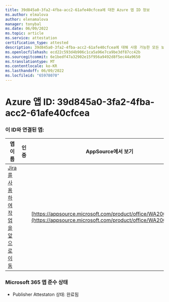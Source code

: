 ```yaml
---
title: 39d845a0-3fa2-4fba-acc2-61afe40cfcea에 대한 Azure 앱 ID 정보
ms.author: elmalova
author: elenamalova
manager: tonybal
ms.date: 06/09/2022
ms.topic: article
ms.service: attestation
certification_type: attested
description: 39d845a0-3fa2-4fba-acc2-61afe40cfcea에 대해 사용 가능한 모든 보안 및 규정 준수 정보입니다.
ms.openlocfilehash: ecd22c593d4b906c1ca5a96e7ca9be3df87cc42b
ms.sourcegitcommit: 6e1bedf47a32902e15f956a9492d8f5ec44a9650
ms.translationtype: MT
ms.contentlocale: ko-KR
ms.lasthandoff: 06/09/2022
ms.locfileid: "65978070"
---
```

# <a name="azure-app-id-39d845a0-3fa2-4fba-acc2-61afe40cfcea"></a>Azure 앱 ID: 39d845a0-3fa2-4fba-acc2-61afe40cfcea


### <a name="apps-associated-with-this-id"></a>이 ID와 연결된 앱:
| **앱 이름** | **인증** | **AppSource에서 보기** |
|--------------|---------------|-----------------------|
| [Jira를 사용하여 작업을 앞으로 이동](../forward/WA200002855.md) |  | [https://appsource.microsoft.com/product/office/WA200002855](https://appsource.microsoft.com/product/office/WA200002855) |

### <a name="microsoft-365-app-compliance-status"></a>Microsoft 365 앱 준수 상태
- Publisher Attestaton 상태: 완료됨
